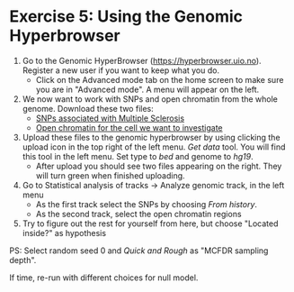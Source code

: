 # Exercise 5: Using the Genomic Hyperbrowser

1. Go to the Genomic HyperBrowser (https://hyperbrowser.uio.no). Register a new user if you want to keep what you do.
    * Click on the Advanced mode tab on the home screen to make sure you are in "Advanced mode". A menu will appear on the left.
2. We now want to work with SNPs and open chromatin from the whole genome. Download these two files:
    * [SNPs associated with Multiple Sclerosis](https://raw.githubusercontent.com/uio-bmi/statistical_genomics_exercises/master/ms_associated_snps.bed)
    * [Open chromatin for the cell we want to investigate](https://raw.githubusercontent.com/uio-bmi/statistical_genomics_exercises/master/open_chromatin_th1.bed)
3. Upload these files to the genomic hyperbrowser by using clicking the upload icon in the top right of the left menu. *Get data* tool. You will find this tool in the left menu.
Set type to *bed* and genome to *hg19*.
    * After upload you should see two files appearing on the right. They will turn green when finished uploading.
4. Go to Statistical analysis of tracks -> Analyze genomic track, in the left menu 
    * As the first track select the SNPs by choosing *From history*.
    * As the second track, select the open chromatin regions
5. Try to figure out the rest for yourself from here, but choose "Located inside?" as hypothesis

PS: Select random seed 0 and *Quick and Rough* as "MCFDR sampling depth".

If time, re-run with different choices for null model.
